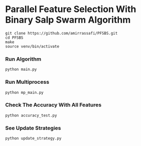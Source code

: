 # Parallel Feature Selection With Binary Salp Swarm Algorithm

```
git clone https://github.com/amirrassafi/PFSBS.git
cd PFSBS
make
source venv/bin/activate
```
### Run Algorithm
```
python main.py
```

### Run Multiprocess
```
python mp_main.py
```

### Check The Accuracy With All Features
```
python accuracy_test.py
```



### See Update Strategies
```
python update_strategy.py
```
